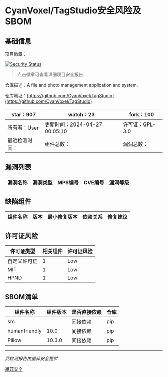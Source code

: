 # CyanVoxel/TagStudio安全风险及SBOM

## 基础信息

项目徽章：

[![Security Status](https://www.murphysec.com/platform3/v31/badge/1783926939555786752.svg)](https://www.murphysec.com/console/report/1783570592832106496/1783926939555786752)

> 点击徽章可查看详细项目安全报告

仓库描述：A file and photo management application and system.

仓库地址：[https://github.com/CyanVoxel/TagStudio](https://github.com/CyanVoxel/TagStudio)

| star：907 | watch：23 | fork：100 |
| ----------- | -------------- | ------------ |
| 所有者：User | 更新时间：2024-04-27 00:05:10 | 许可证：GPL-3.0 |
| 最近检测时间： | 组件总数： | 漏洞总数： |




## 漏洞列表

| 漏洞名称 | 漏洞类型 | MPS编号 | CVE编号 | 漏洞等级 |
| ------- | ------ | ------- | ------ | ----- |





## 缺陷组件

| 组件名称 | 版本 | 最小修复版本 | 依赖关系 | 修复建议 |
| -------- | ---- | ------------ | -------- | -------- |





## 许可证风险

| 许可证类型 | 相关组件 | 许可证风险 |
| ---------- | -------- | ---------- |
|自定义许可证|1|Low|
|MIT|1|Low|
|HPND|1|Low|




## SBOM清单

| 组件名称 | 组件版本 | 是否直接依赖 | 仓库 |
| -------- | -------- | ------------ | ---- |
|src||间接依赖|pip|
|humanfriendly|10.0|间接依赖|pip|
|Pillow|10.3.0|间接依赖|pip|


------

*此检测报告由墨菲安全提供*

[墨菲安全](www.murphysec.com)